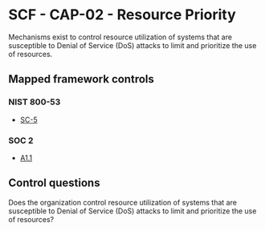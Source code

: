 # SCF - CAP-02 - Resource Priority
Mechanisms exist to control resource utilization of systems that are susceptible to Denial of Service (DoS) attacks to limit and prioritize the use of resources.
## Mapped framework controls
### NIST 800-53
- [SC-5](../nist80053/sc-5.md)
  
### SOC 2
- [A1.1](../soc2/a11.md)
  
## Control questions
Does the organization control resource utilization of systems that are susceptible to Denial of Service (DoS) attacks to limit and prioritize the use of resources?
  